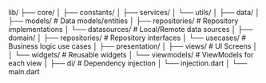 lib/
├── core/
│   ├── constants/
│   ├── services/
│   └── utils/
│
├── data/
│   ├── models/            # Data models/entities
│   ├── repositories/      # Repository implementations
│   └── datasources/       # Local/Remote data sources
│
├── domain/
│   ├── repositories/      # Repository interfaces
│   └── usecases/         # Business logic use cases
│
├── presentation/
│   ├── views/            # UI Screens
│   │   └── widgets/      # Reusable widgets
│   └── viewmodels/       # ViewModels for each view
│
├── di/                   # Dependency injection
│   └── injection.dart
│
└── main.dart
